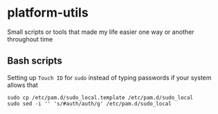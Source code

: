 # platform-utils
Small scripts or tools that made my life easier one way or another throughout time


## Bash scripts

Setting up `Touch ID` for `sudo` instead of typing passwords if your system allows that

```
sudo cp /etc/pam.d/sudo_local.template /etc/pam.d/sudo_local
sudo sed -i '' 's/#auth/auth/g' /etc/pam.d/sudo_local
```
